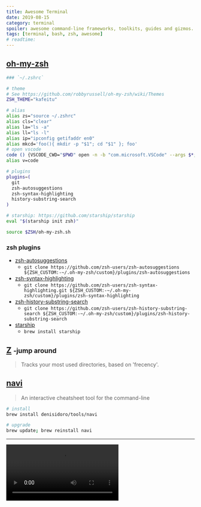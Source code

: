 ```yaml
---
title: Awesome Terminal
date: 2019-08-15
category: terminal
spoiler: awesome command-line frameworks, toolkits, guides and gizmos.
tags: [terminal, bash, zsh, awesome]
# readtime:
---
```


## [oh-my-zsh](https://github.com/robbyrussell/oh-my-zsh)

```bash
### `~/.zshrc`

# theme
# See https://github.com/robbyrussell/oh-my-zsh/wiki/Themes
ZSH_THEME="kafeitu"

# alias
alias zs="source ~/.zshrc"
alias cls="clear"
alias la="ls -a"
alias ll="ls -l"
alias ip="ipconfig getifaddr en0"
alias mkcd='foo(){ mkdir -p "$1"; cd "$1" }; foo'
# open vscode
code () {VSCODE_CWD="$PWD" open -n -b "com.microsoft.VSCode" --args $*;}
alias v=code

# plugins
plugins=(
  git
  zsh-autosuggestions
  zsh-syntax-highlighting
  history-substring-search
)

# starship: https://github.com/starship/starship
eval "$(starship init zsh)"

source $ZSH/oh-my-zsh.sh
```

### zsh plugins

* [zsh-autosuggestions](https://github.com/zsh-users/zsh-autosuggestions)
  * `git clone https://github.com/zsh-users/zsh-autosuggestions ${ZSH_CUSTOM:-~/.oh-my-zsh/custom}/plugins/zsh-autosuggestions`
* [zsh-syntax-highlighting](https://github.com/zsh-users/zsh-syntax-highlighting)
  * `git clone https://github.com/zsh-users/zsh-syntax-highlighting.git ${ZSH_CUSTOM:-~/.oh-my-zsh/custom}/plugins/zsh-syntax-highlighting`
* [zsh-history-substring-search](https://github.com/zsh-users/zsh-history-substring-search)
  * `git clone https://github.com/zsh-users/zsh-history-substring-search ${ZSH_CUSTOM:-~/.oh-my-zsh/custom}/plugins/zsh-history-substring-search`
* [starship](https://github.com/starship/starship)
  * `brew install starship`

## [Z](https://github.com/rupa/z) <small>-jump around</small>

> Tracks your most used directories, based on 'frecency'.

## [navi](https://github.com/denisidoro/navi)

> An interactive cheatsheet tool for the command-line

```bash
# install
brew install denisidoro/tools/navi

# upgrade
brew update; brew reinstall navi
```

---

<video src="./cmd-use.mp4" style="max-width: 640px" controls="controls" loop autoplay></video>
